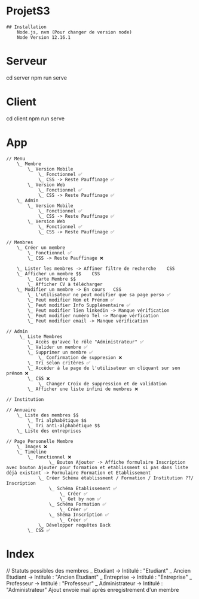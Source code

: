# ProjetS3
    ## Installation
        Node.js, nvm (Pour changer de version node)
        Node Version 12.16.1
        
# Serveur
cd server
npm run serve

# Client
cd client
npm run serve


# App
    // Menu
        \_ Membre
            \_ Version Mobile 
                \_ Fonctionnel ✅
                \_ CSS -> Reste Pauffinage ✅
            \_ Version Web
                \_ Fonctionnel ✅
                \_ CSS -> Reste Pauffinage ✅
        \_ Admin 
            \_ Version Mobile 
                \_ Fonctionnel ✅
                \_ CSS -> Reste Pauffinage ✅
            \_ Version Web
                \_ Fonctionnel ✅ 
                \_ CSS -> Reste Pauffinage ✅

    // Membres
        \_ Créer un membre 
            \_ Fonctionnel ✅
            \_ CSS -> Reste Pauffinage ❌
            
        \_ Lister les membres -> Affiner filtre de recherche    CSS
        \_ Afficher un membre $$    CSS
            \_ Carte Membre $$
            \_ Afficher CV à télécharger
        \_ Modifier un membre -> En cours   CSS
            \_ L'utilisateur ne peut modifier que sa page perso ✅
            \_ Peut modifier Nom et Prénom ✅
            \_ Peut modifier Info Supplémentaire ✅
            \_ Peut modifier lien linkedin -> Manque vérification
            \_ Peut modifier numéro Tel -> Manque vérfication
            \_ Peut modifier email -> Manque vérification
            
    // Admin 
         \_ Liste Membres
            \_ Accès qu'avec le rôle "Administrateur" ✅
            \_ Valider un membre ✅
            \_ Supprimer un membre ✅
                \_ Confirmation de suppresion ❌
            \_ Tri selon critères ✅
            \_ Accèder à la page de l'utilisateur en cliquant sur son prénom ❌
            \_ CSS ❌
                \_ Changer Croix de suppression et de validation 
            \_ Afficher une liste infini de membres ❌

    // Institution

    // Annuaire
        \_ Liste des membres $$
            \_ Tri alphabétique $$
            \_ Tri anti-alphabétique $$
        \_ Liste des entreprises
    
    // Page Personelle Membre
        \_ Images ❌
        \_ Timeline
            \_ Fonctionnel ❌
                    \_ Bouton Ajouter -> Affiche formulaire Inscription avec bouton Ajouter pour formation et etablissment si pas dans liste déjà existant -> Formulaire Formation et Etablissement
                \_ Créer Schéma établissment / Formation / Institution ??/ Inscription
                    \_ Schéma Etablissement ✅
                        \_ Créer ✅
                        \_ Get by nom ✅
                    \_ Schéma Formation ✅
                        \_ Créer ✅
                    \_ Shéma Inscription ✅
                        \_ Créer ✅
                \_ Développer requêtes Back
            \_ CSS ✅






# Index 

// Statuts possibles des membres
                \_ Etudiant -> Intitulé : "Etudiant"
                \_ Ancien Etudiant -> Intitulé : "Ancien Etudiant"
                \_ Entreprise -> Intitulé : "Entreprise"
                \_ Professeur -> Intitulé : "Professeur"
                \_ Administrateur -> Intitulé : "Administrateur"
Ajout envoie mail après enregistrement d'un membre
